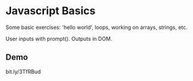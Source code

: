 # Javascript Basics

Some basic exercises: 'hello world', loops, working on arrays, strings, etc.

User inputs with prompt().
Outputs in DOM.


## Demo

bit.ly/3TfRBud


